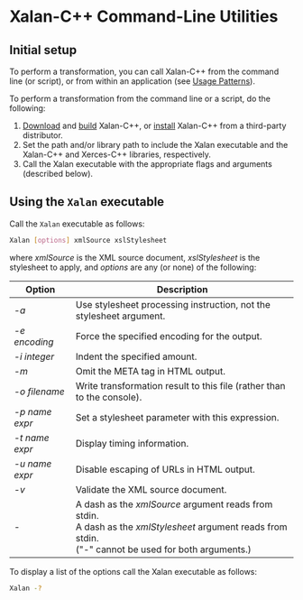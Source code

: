 # Xalan-C++ Command-Line Utilities

## Initial setup

To perform a transformation, you can call Xalan-C++ from the command
line (or script), or from within an application (see
[Usage Patterns](usagepatterns.md)).

To perform a transformation from the command line or a script, do the following:

1. [Download](download.md) and [build](build.md) Xalan-C++, or
   [install](install.md) Xalan-C++ from a third-party distributor.
2. Set the path and/or library path to include the Xalan executable
   and the Xalan-C++ and Xerces-C++ libraries, respectively.
3. Call the Xalan executable with the appropriate flags and arguments
   (described below).

## Using the `Xalan` executable

Call the `Xalan` executable as follows: 

```sh
Xalan [options] xmlSource xslStylesheet
```

where *xmlSource* is the XML source document, *xslStylesheet* is the
stylesheet to apply, and *options* are any (or none) of the following:

| Option         | Description                                                            |
|----------------|------------------------------------------------------------------------|
| *-a*           | Use stylesheet processing instruction, not the stylesheet argument.    |
| *-e encoding*  | Force the specified encoding for the output.                           |
| *-i integer*   | Indent the specified amount.                                           |
| *-m*           | Omit the META tag in HTML output.                                      |
| *-o filename*  | Write transformation result to this file (rather than to the console). |
| *-p name expr* | Set a stylesheet parameter with this expression.                       | 
| *-t name expr* | Display timing information.                                            |
| *-u name expr* | Disable escaping of URLs in HTML output.                               | 
| *-v*           | Validate the XML source document.                                      | 
| *-*            | A dash as the *xmlSource* argument reads from stdin.<br>A dash as the *xmlStylesheet* argument reads from stdin.<br/>("-" cannot be used for both arguments.) | 

To display a list of the options call the Xalan executable as follows:

```sh
Xalan -?
```
